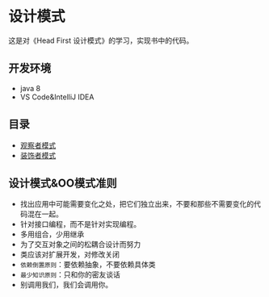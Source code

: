# 设计模式
这是对《Head First 设计模式》的学习，实现书中的代码。
## 开发环境
* java 8
* VS Code&IntelliJ IDEA
## 目录
* [观察者模式](./ObserverPattern)
* [装饰者模式](./DecoratorPattern)
## 设计模式&OO模式准则
* 找出应用中可能需要变化之处，把它们独立出来，不要和那些不需要变化的代码混在一起。
* 针对接口编程，而不是针对实现编程。
* 多用组合，少用继承
* 为了交互对象之间的松耦合设计而努力
* 类应该对扩展开发，对修改关闭
* ``依赖倒置原则``：要依赖抽象，不要依赖具体类
* ``最少知识原则``：只和你的密友谈话
* 别调用我们，我们会调用你。